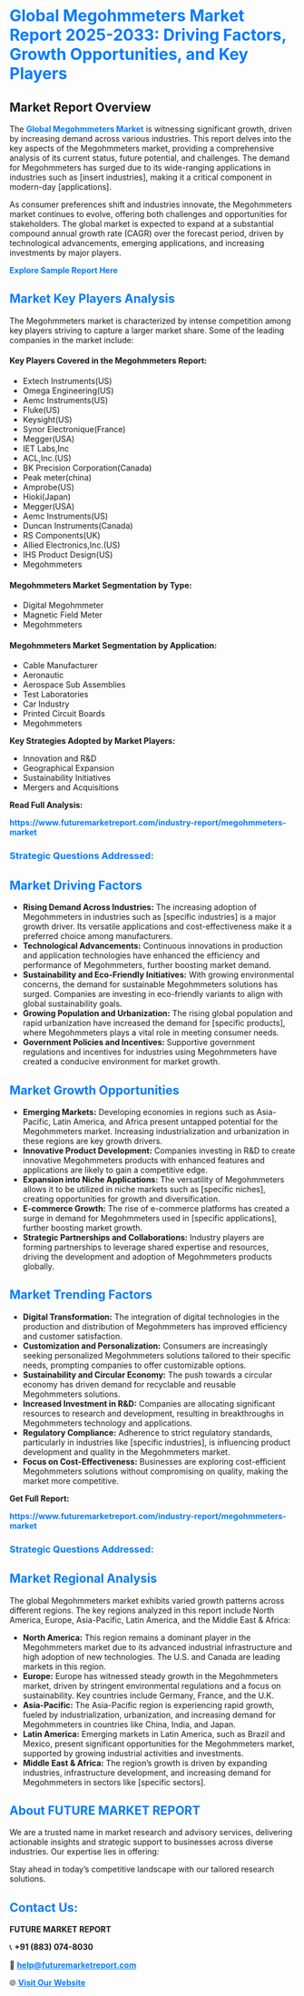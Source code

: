 <h1 style="color: #007BFF;">Global Megohmmeters Market Report 2025-2033: Driving Factors, Growth Opportunities, and Key Players</h1>

<section id="overview">
<h2>Market Report Overview</h2>
<p>The <a href="https://www.futuremarketreport.com/industry-report/megohmmeters-market" style="color: #007BFF; text-decoration: none;"><strong>Global Megohmmeters Market</strong></a> is witnessing significant growth, driven by increasing demand across various industries. This report delves into the key aspects of the Megohmmeters market, providing a comprehensive analysis of its current status, future potential, and challenges. The demand for Megohmmeters has surged due to its wide-ranging applications in industries such as [insert industries], making it a critical component in modern-day [applications].</p>
<p>As consumer preferences shift and industries innovate, the Megohmmeters market continues to evolve, offering both challenges and opportunities for stakeholders. The global market is expected to expand at a substantial compound annual growth rate (CAGR) over the forecast period, driven by technological advancements, emerging applications, and increasing investments by major players.</p>
</section>

<section id="overview">
<p><a href="https://www.futuremarketreport.com/request-sample/reportId=101410" style="color: #007BFF; text-decoration: none;"><strong>Explore Sample Report Here</strong></a></p>
</section>

<section id="key-players">
<h2 style="color: #007BFF;">Market Key Players Analysis</h2>
<p>The Megohmmeters market is characterized by intense competition among key players striving to capture a larger market share. Some of the leading companies in the market include:</p>
<h4>Key Players Covered in the Megohmmeters Report:</h4>
<ul><li>Extech Instruments(US)</li><li>Omega Engineering(US)</li><li>Aemc Instruments(US)</li><li>Fluke(US)</li><li>Keysight(US)</li><li>Synor Electronique(France)</li><li>Megger(USA)</li><li>IET Labs,Inc</li><li>ACL,Inc.(US)</li><li>BK Precision Corporation(Canada)</li><li>Peak meter(china)</li><li>Amprobe(US)</li><li>Hioki(Japan)</li><li>Megger(USA)</li><li>Aemc Instruments(US)</li><li>Duncan Instruments(Canada)</li><li>RS Components(UK)</li><li>Allied Electronics,Inc.(US)</li><li>IHS Product Design(US)</li><li>Megohmmeters</li></ul>
<h4>Megohmmeters Market Segmentation by Type:</h4>
<ul><li>Digital Megohmmeter</li><li>Magnetic Field Meter</li><li>Megohmmeters</li></ul>

<h4>Megohmmeters Market Segmentation by Application:</h4>
<ul><li>Cable Manufacturer</li><li>Aeronautic</li><li>Aerospace Sub Assemblies</li><li>Test Laboratories</li><li>Car Industry</li><li>Printed Circuit Boards</li><li>Megohmmeters</li></ul>
<p><strong>Key Strategies Adopted by Market Players:</strong></p>
<ul>
<li>Innovation and R&D</li>
<li>Geographical Expansion</li>
<li>Sustainability Initiatives</li>
<li>Mergers and Acquisitions</li>
</ul>
</section>

<section>
<p><strong>Read Full Analysis: </strong></p><a href="https://www.futuremarketreport.com/industry-report/megohmmeters-market" style="color: #007BFF; text-decoration: none;"><strong>https://www.futuremarketreport.com/industry-report/megohmmeters-market</strong></a>
<h3 style="color: #007BFF;">Strategic Questions Addressed:</h3>
</section>

<section id="driving-factors">
<h2 style="color: #007BFF;">Market Driving Factors</h2>
<ul>
<li><strong>Rising Demand Across Industries:</strong> The increasing adoption of Megohmmeters in industries such as [specific industries] is a major growth driver. Its versatile applications and cost-effectiveness make it a preferred choice among manufacturers.</li>
<li><strong>Technological Advancements:</strong> Continuous innovations in production and application technologies have enhanced the efficiency and performance of Megohmmeters, further boosting market demand.</li>
<li><strong>Sustainability and Eco-Friendly Initiatives:</strong> With growing environmental concerns, the demand for sustainable Megohmmeters solutions has surged. Companies are investing in eco-friendly variants to align with global sustainability goals.</li>
<li><strong>Growing Population and Urbanization:</strong> The rising global population and rapid urbanization have increased the demand for [specific products], where Megohmmeters plays a vital role in meeting consumer needs.</li>
<li><strong>Government Policies and Incentives:</strong> Supportive government regulations and incentives for industries using Megohmmeters have created a conducive environment for market growth.</li>
</ul>
</section>

<section id="growth-opportunities">
<h2 style="color: #007BFF;">Market Growth Opportunities</h2>
<ul>
<li><strong>Emerging Markets:</strong> Developing economies in regions such as Asia-Pacific, Latin America, and Africa present untapped potential for the Megohmmeters market. Increasing industrialization and urbanization in these regions are key growth drivers.</li>
<li><strong>Innovative Product Development:</strong> Companies investing in R&D to create innovative Megohmmeters products with enhanced features and applications are likely to gain a competitive edge.</li>
<li><strong>Expansion into Niche Applications:</strong> The versatility of Megohmmeters allows it to be utilized in niche markets such as [specific niches], creating opportunities for growth and diversification.</li>
<li><strong>E-commerce Growth:</strong> The rise of e-commerce platforms has created a surge in demand for Megohmmeters used in [specific applications], further boosting market growth.</li>
<li><strong>Strategic Partnerships and Collaborations:</strong> Industry players are forming partnerships to leverage shared expertise and resources, driving the development and adoption of Megohmmeters products globally.</li>
</ul>
</section>

<section id="trending-factors">
<h2 style="color: #007BFF;">Market Trending Factors</h2>
<ul>
<li><strong>Digital Transformation:</strong> The integration of digital technologies in the production and distribution of Megohmmeters has improved efficiency and customer satisfaction.</li>
<li><strong>Customization and Personalization:</strong> Consumers are increasingly seeking personalized Megohmmeters solutions tailored to their specific needs, prompting companies to offer customizable options.</li>
<li><strong>Sustainability and Circular Economy:</strong> The push towards a circular economy has driven demand for recyclable and reusable Megohmmeters solutions.</li>
<li><strong>Increased Investment in R&D:</strong> Companies are allocating significant resources to research and development, resulting in breakthroughs in Megohmmeters technology and applications.</li>
<li><strong>Regulatory Compliance:</strong> Adherence to strict regulatory standards, particularly in industries like [specific industries], is influencing product development and quality in the Megohmmeters market.</li>
<li><strong>Focus on Cost-Effectiveness:</strong> Businesses are exploring cost-efficient Megohmmeters solutions without compromising on quality, making the market more competitive.</li>
</ul>
</section>

<section>
<p><strong>Get Full Report: </strong></p><a href="https://www.futuremarketreport.com/industry-report/megohmmeters-market" style="color: #007BFF; text-decoration: none;"><strong>https://www.futuremarketreport.com/industry-report/megohmmeters-market</strong></a>
<h3 style="color: #007BFF;">Strategic Questions Addressed:</h3>
</section>


<section id="regional-analysis">
<h2 style="color: #007BFF;">Market Regional Analysis</h2>
<p>The global Megohmmeters market exhibits varied growth patterns across different regions. The key regions analyzed in this report include North America, Europe, Asia-Pacific, Latin America, and the Middle East & Africa:</p>
<ul>
<li><strong>North America:</strong> This region remains a dominant player in the Megohmmeters market due to its advanced industrial infrastructure and high adoption of new technologies. The U.S. and Canada are leading markets in this region.</li>
<li><strong>Europe:</strong> Europe has witnessed steady growth in the Megohmmeters market, driven by stringent environmental regulations and a focus on sustainability. Key countries include Germany, France, and the U.K.</li>
<li><strong>Asia-Pacific:</strong> The Asia-Pacific region is experiencing rapid growth, fueled by industrialization, urbanization, and increasing demand for Megohmmeters in countries like China, India, and Japan.</li>
<li><strong>Latin America:</strong> Emerging markets in Latin America, such as Brazil and Mexico, present significant opportunities for the Megohmmeters market, supported by growing industrial activities and investments.</li>
<li><strong>Middle East & Africa:</strong> The region’s growth is driven by expanding industries, infrastructure development, and increasing demand for Megohmmeters in sectors like [specific sectors].</li>
</ul>
</section>

<footer>
<h2 style="color: #007BFF;">About FUTURE MARKET REPORT</h2>
<p>We are a trusted name in market research and advisory services, delivering actionable insights and strategic support to businesses across diverse industries. Our expertise lies in offering:</p>

<p>Stay ahead in today’s competitive landscape with our tailored research solutions.</p>

<h2 style="color: #007BFF;">Contact Us:</h2>
<p><strong>FUTURE MARKET REPORT</strong></p>
<p>📞 <strong>+91 (883) 074-8030</strong></p>
<p>📧 <strong><a href="mailto:help@futuremarketreport.com" style="color: #007BFF;">help@futuremarketreport.com</a></strong></p>
<p>🌐 <strong><a href="https://www.futuremarketreport.com/" style="color: #007BFF;">Visit Our Website</a></strong></p>
</footer>